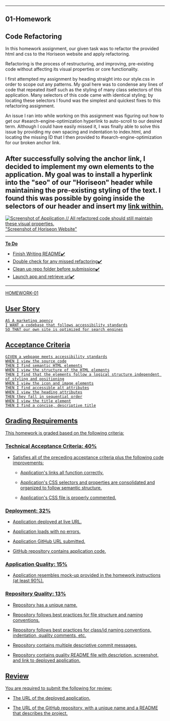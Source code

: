 ------------------------------
01-Homework
------------------------------

Code Refactoring
------------------------------
In this homework assignment, our given task was to refactor the provided html and css to the Horiseon website and apply refactoring.

Refactoring is the process of restructuring, and improving, pre-existing code without affecting its visual properties or core functionality.

I first attempted my assignment by heading straight into our style.css in order to scope out any patterns. My goal here was to condense any lines of code that repeated itself such as the styling of many class selectors of this application. Many selectors of this code came with identical styling; by locating these selectors I found was the simplest and quickest fixes to this refactoring assignment. 

An issue I ran into while working on this assignment was figuring out how to get our #search-engine-optimization hyperlink to auto-scroll to our desired term. Although I could have easily missed it, I was finally able to solve this issue by providing my own spacing and indentation to index.html, and locating the missing ID that I then provided to #search-engine-optimization for our broken anchor link.

After successfully solving the anchor link, I decided to implement my own elements to the application. My goal was to install a hyperlink into the "seo" of our "Horiseon" header while maintaining the pre-existing styling of the text. I found this was possible by going inside the <span> selectors of our header and insert my <a href> link within. 
------------------------------

![Screenshot of Application // All refactored code should still maintain these visual properties.](C:\Users\britt\bootcamp\code-refactoring\Develop\assets\images\01-html-css-git-homework-demo.png?raw=true) "Screenshot of Horiseon Website"

------------------------------
**To Do** 
- Finish Writing README✔️
- Double check for any missed refactoring✔️
- Clean up repo folder before submission✔️
- Launch app and retrieve url✔️


------------------------------
HOMEWORK-01

## User Story

```
AS A marketing agency
I WANT a codebase that follows accessibility standards
SO THAT our own site is optimized for search engines
```

## Acceptance Criteria

```
GIVEN a webpage meets accessibility standards
WHEN I view the source code
THEN I find semantic HTML elements
WHEN I view the structure of the HTML elements
THEN I find that the elements follow a logical structure independent of styling and positioning
WHEN I view the icon and image elements
THEN I find accessible alt attributes
WHEN I view the heading attributes
THEN they fall in sequential order
WHEN I view the title element
THEN I find a concise, descriptive title
```
## Grading Requirements

This homework is graded based on the following criteria: 

### Technical Acceptance Criteria: 40%

* Satisfies all of the preceding acceptance criteria plus the following code improvements:

  * Application's links all function correctly.

  * Application's CSS selectors and properties are consolidated and organized to follow semantic structure.

  * Application's CSS file is properly commented.

### Deployment: 32%

* Application deployed at live URL.

* Application loads with no errors.

* Application GitHub URL submitted.

* GitHub repository contains application code.

### Application Quality: 15%

* Application resembles mock-up provided in the homework instructions (at least 90%).

### Repository Quality: 13%

* Repository has a unique name.

* Repository follows best practices for file structure and naming conventions.

* Repository follows best practices for class/id naming conventions, indentation, quality comments, etc.

* Repository contains multiple descriptive commit messages.

* Repository contains quality README file with description, screenshot, and link to deployed application.

## Review

You are required to submit the following for review:

* The URL of the deployed application.

* The URL of the GitHub repository, with a unique name and a README that describes the project.
